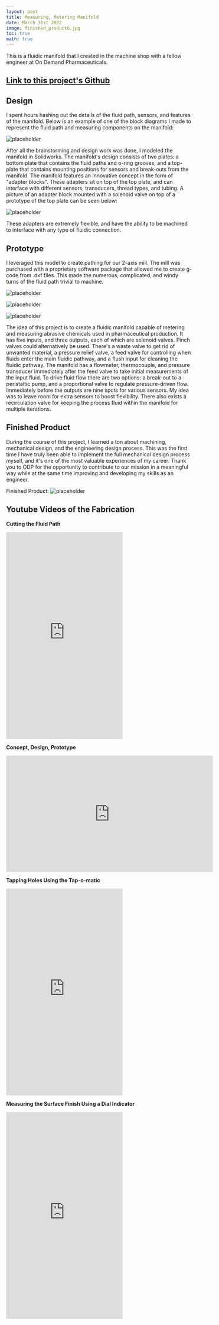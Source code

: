 ```yaml
---
layout: post
title: Measuring, Metering Manifold
date: March 31st 2022
image: finished_product6.jpg
toc: true
math: true
---
```

This is a fluidic manifold that I created in the machine shop with a fellow engineer at On Demand Pharmaceuticals.

## [Link to this project's Github](https://github.com/gjcliff/Measuring-Metering-Manifold)

## Design

I spent hours hashing out the details of the fluid path, sensors, and features of the manifold. Below is an example of one of the block diagrams I made to represent the fluid path and measuring components on the manifold:

![placeholder](/public/ODP-Manifold_images/manifold_drawing.jpeg "Image of manifold fluid path drawing")

After all the brainstorming and design work was done, I modeled the manifold in Solidworks. The manifold's design consists of two plates: a bottom plate that contains the fluid paths and o-ring grooves, and a top-plate that contains mounting positions for sensors and break-outs from the manifold. The manifold features an innovative concept in the form of "adapter blocks". These adapters sit on top of the top plate, and can interface with different sensors, transducers, thread types, and tubing. A picture of an adapter block mounted with a solenoid valve on top of a prototype of the top plate can be seen below:

![placeholder](/public/ODP-Manifold_images/adapter_on_manifold2.png "Manifold adapter on top of manifold")

These adapters are extremely flexible, and have the ability to be machined to interface with any type of fluidic connection.

## Prototype
  
I leveraged this model to create pathing for our 2-axis mill. The mill was purchased with a proprietary software package that allowed me to create g-code from .dxf files. This made the numerous, complicated, and windy turns of the fluid path trivial to machine.
  
![placeholder](/public/ODP-Manifold_images/pic_of_dro3.jpg "Digital Read Out (DRO) on the 2 axis mill")

![placeholder](/public/ODP-Manifold_images/cut_fluid_path4.jpeg "Cutting the fluid path")

![placeholder](/public/ODP-Manifold_images/first_prototype5.jpeg "First prototype completed")

The idea of this project is to create a fluidic manifold capable of metering and measuring abrasive chemicals used in pharmaceutical production. It has five inputs, and three outputs, each of which are solenoid valves. Pinch valves could alternatively be used. There's a waste valve to get rid of unwanted material, a pressure relief valve, a feed valve for controlling when fluids enter the main fluidic pathway, and a flush input for cleaning the fluidic pathway. The manifold has a flowmeter, thermocouple, and pressure transducer immediately after the feed valve to take initial measurements of the input fluid. To drive fluid flow there are two options: a break-out to a peristaltic pump, and a proportional valve to regulate pressure-driven flow. Immediately before the outputs are nine spots for various sensors. My idea was to leave room for extra sensors to boost flexibility. There also exists a recirculation valve for keeping the process fluid within the manifold for multiple iterations.

## Finished Product

During the course of this project, I learned a ton about machining, mechanical design, and the engineering design process. This was the first time I have truly been able to implement the full mechanical design process myself, and it's one of the most valuable experiences of my career. Thank you to ODP for the opportunity to contribute to our mission in a meaningful way while at the same time improving and developing my skills as an engineer.
  
Finished Product:
![placeholder](/public/ODP-Manifold_images/finished_product6.jpg "Image of finished product")

## Youtube Videos of the Fabrication

**Cutting the Fluid Path**  
<!-- [![Cutting Fluid Path](https://img.youtube.com/vi/iTlU1IRzyuI/0.jpg)](https://youtube.com/shorts/iTlU1IRzyuI?feature=share "Cutting Fluid Path") -->
<iframe height="560" width="315" src="https://www.youtube.com/embed/iTlU1IRzyuI" title="YouTube video player" frameborder="0" allow="accelerometer; autoplay; clipboard-write; encrypted-media; gyroscope; picture-in-picture; web-share" allowfullscreen></iframe>

**Concept, Design, Prototype**  
<!-- [![Concept, Design, Prototype](https://img.youtube.com/vi/sd_dGOf4AyM/0.jpg)](https://youtu.be/sd_dGOf4AyM "Concept, Design, Prototype") -->
<iframe width="560" height="315" src="https://www.youtube.com/embed/sd_dGOf4AyM?si=uJIGOcepRY2DGzjC" title="YouTube video player" frameborder="0" allow="accelerometer; autoplay; clipboard-write; encrypted-media; gyroscope; picture-in-picture; web-share" allowfullscreen></iframe>

**Tapping Holes Using the Tap-o-matic**  
<!-- [![Tapping Holes](https://img.youtube.com/vi/9vXp9GG40Oo/0.jpg)](https://youtube.com/shorts/9vXp9GG40Oo?feature=share "Tapping Holes") -->
<iframe height="560" width="315" src="https://www.youtube.com/embed/9vXp9GG40Oo" title="YouTube video player" frameborder="0" allow="accelerometer; autoplay; clipboard-write; encrypted-media; gyroscope; picture-in-picture; web-share" allowfullscreen></iframe>

**Measuring the Surface Finish Using a Dial Indicator**  
<!-- [![Using Dial Indicator](https://img.youtube.com/vi/l04FvWt2bc0/0.jpg)](https://youtube.com/shorts/l04FvWt2bc0?feature=share "Using Dial Indicator") -->
<iframe height="560" width="315" src="https://www.youtube.com/embed/l04FvWt2bc0" title="YouTube video player" frameborder="0" allow="accelerometer; autoplay; clipboard-write; encrypted-media; gyroscope; picture-in-picture; web-share" allowfullscreen></iframe>